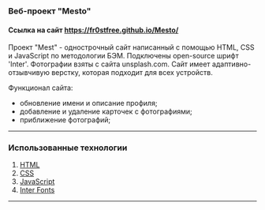 ### Веб-проект "Mesto"
#### Ссылка на сайт https://fr0stfree.github.io/Mesto/

Проект "Mest" - однострочный сайт написанный с помощью HTML, CSS и JavaScript по методологии БЭМ. Подключены open-source шрифт 'Inter'. Фотографии взяты с сайта unsplash.com. Сайт имеет адаптивно-отзывчивую верстку, которая подходит для всех устройств.

Функционал сайта:
- обновление имени и описание профиля;
- добавление и удаление карточек с фотографиями;
- приближение фотографий;

---
### Использованные технологии
1. [HTML](https://ru.wikipedia.org/wiki/HTML)
2. [CSS](https://ru.wikipedia.org/wiki/CSS)
3. [JavaScript](https://ru.wikipedia.org/wiki/JavaScript)
4. [Inter Fonts](https://rsms.me/inter/)
---
